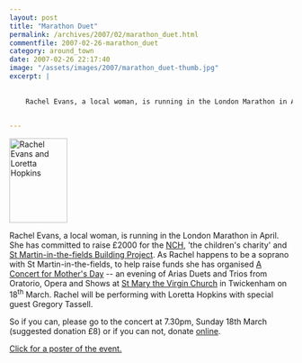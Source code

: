 ```yaml
---
layout: post
title: "Marathon Duet"
permalink: /archives/2007/02/marathon_duet.html
commentfile: 2007-02-26-marathon_duet
category: around_town
date: 2007-02-26 22:17:40
image: "/assets/images/2007/marathon_duet-thumb.jpg"
excerpt: |
    
    
    Rachel Evans, a local woman, is running in the London Marathon in April.  She has committed to raise &pound;2000 for the <a href="http://www.nch.org.uk/,">NCH</a> 'the children's charity' and <a href="http://www2.stmartin-in-the-fields.org/page/building/support.html">St Martin-in-the-fields Building Project</a>  As Rachel happens to be a soprano with St Martin-in-the-fields, to help raise funds  she has organised <a href="https://stmargarets.london/event/Concert/200702261611">A Concert for Mother's Day</a> -- an evening of Arias Duets and Trios from Oratorio, Opera and Shows at <a href="https://stmargarets.london/directory/church/200505180329">St Mary the Virgin Church</a> in Twickenham on 18<sup>th</sup> March.  Rachel will be performing with Loretta Hopkins with special guest Gregory Tassell.
    

---
```


<a href="/assets/images/2007/marathon_duet.jpg"><img src="/assets/images/2007/marathon_duet-thumb.jpg" width="103" height="150" alt="Rachel Evans and Loretta Hopkins" class="photo right" /></a>

Rachel Evans, a local woman, is running in the London Marathon in April. She has committed to raise £2000 for the [NCH](http://www.nch.org.uk/), 'the children's charity' and [St Martin-in-the-fields Building Project](http://www2.stmartin-in-the-fields.org/page/building/support.html). As Rachel happens to be a soprano with St Martin-in-the-fields, to help raise funds she has organised [A Concert for Mother's Day](/event/Concert/200702261611) -- an evening of Arias Duets and Trios from Oratorio, Opera and Shows at [St Mary the Virgin Church](/directory/church/200505180329) in Twickenham on 18<sup>th</sup> March. Rachel will be performing with Loretta Hopkins with special guest Gregory Tassell.

So if you can, please go to the concert at 7.30pm, Sunday 18th March (suggested donation £8) or if you can not, donate [online](http://www.justgiving.com/speedy_soprano_rachel).

[Click for a poster of the event.](/images/marathon_duet.gif)
